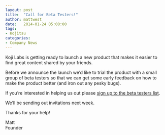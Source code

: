```yaml
---
layout: post
title:  "Call for Beta Testers!"
author: mattwest
date:   2014-01-24 05:00:00
tags:
- Kojitsu
categories:
- Company News
---
```


<p>Koji Labs is getting ready to launch a new product that makes it easier to find great content shared by your friends.</p>
<p>Before we announce the launch we&rsquo;d like to trial the product with a small group of beta testers so that we can get some early feedback on how to make the product better (and iron out any pesky bugs).</p>
<p>If you&rsquo;re interested in helping us out please <a href="http://eepurl.com/wEEkf">sign up to the beta testers list</a>.</p>
<p>We&rsquo;ll be sending out invitations next week.</p>
<p>Thanks for your help!</p>
<p>Matt<br />Founder</p>
